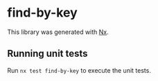 # find-by-key

This library was generated with [Nx](https://nx.dev).

## Running unit tests

Run `nx test find-by-key` to execute the unit tests.
